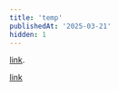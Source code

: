 ```yaml
---
title: 'temp'
publishedAt: '2025-03-21'
hidden: 1
---
```

[link](https://askubuntu.com/questions/740757/switch-between-multiple-java-versions).

[link](https://www.windowscentral.com/software-apps/windows-11/an-even-better-microsoft-account-bypass-for-windows-11-has-already-been-discovered)